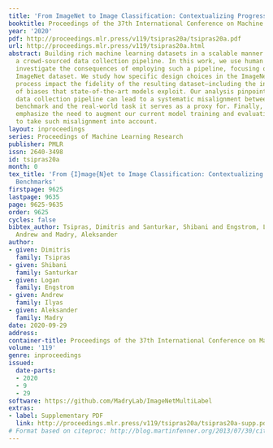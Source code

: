 ```yaml
---
title: 'From ImageNet to Image Classification: Contextualizing Progress on Benchmarks'
booktitle: Proceedings of the 37th International Conference on Machine Learning
year: '2020'
pdf: http://proceedings.mlr.press/v119/tsipras20a/tsipras20a.pdf
url: http://proceedings.mlr.press/v119/tsipras20a.html
abstract: Building rich machine learning datasets in a scalable manner often necessitates
  a crowd-sourced data collection pipeline. In this work, we use human studies to
  investigate the consequences of employing such a pipeline, focusing on the popular
  ImageNet dataset. We study how specific design choices in the ImageNet creation
  process impact the fidelity of the resulting dataset—including the introduction
  of biases that state-of-the-art models exploit. Our analysis pinpoints how a noisy
  data collection pipeline can lead to a systematic misalignment between the resulting
  benchmark and the real-world task it serves as a proxy for. Finally, our findings
  emphasize the need to augment our current model training and evaluation toolkit
  to take such misalignment into account.
layout: inproceedings
series: Proceedings of Machine Learning Research
publisher: PMLR
issn: 2640-3498
id: tsipras20a
month: 0
tex_title: 'From {I}mage{N}et to Image Classification: Contextualizing Progress on
  Benchmarks'
firstpage: 9625
lastpage: 9635
page: 9625-9635
order: 9625
cycles: false
bibtex_author: Tsipras, Dimitris and Santurkar, Shibani and Engstrom, Logan and Ilyas,
  Andrew and Madry, Aleksander
author:
- given: Dimitris
  family: Tsipras
- given: Shibani
  family: Santurkar
- given: Logan
  family: Engstrom
- given: Andrew
  family: Ilyas
- given: Aleksander
  family: Madry
date: 2020-09-29
address: 
container-title: Proceedings of the 37th International Conference on Machine Learning
volume: '119'
genre: inproceedings
issued:
  date-parts:
  - 2020
  - 9
  - 29
software: https://github.com/MadryLab/ImageNetMultiLabel
extras:
- label: Supplementary PDF
  link: http://proceedings.mlr.press/v119/tsipras20a/tsipras20a-supp.pdf
# Format based on citeproc: http://blog.martinfenner.org/2013/07/30/citeproc-yaml-for-bibliographies/
---
```

